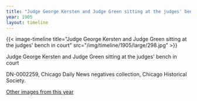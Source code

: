 ```yaml
---
title: "Judge George Kersten and Judge Green sitting at the judges' bench in court"
year: 1905
layout: timeline
---
```


{{< image-timeline title="Judge George Kersten and Judge Green sitting at the judges' bench in court" src="/img/timeline/1905/large/298.jpg" >}}


Judge George Kersten and Judge Green sitting at the judges' bench in court

DN-0002259, Chicago Daily News negatives collection, Chicago Historical Society.  

[Other images from this year](/historical/timeline/1905)
